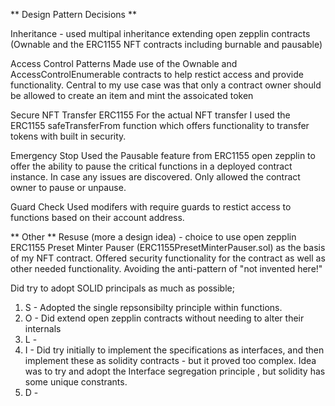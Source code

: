 
** Design Pattern Decisions **

Inheritance - used multipal inheritance extending open zepplin contracts
(Ownable and the ERC1155 NFT contracts including burnable and pausable)

Access Control Patterns
Made use of the Ownable and AccessControlEnumerable contracts to help
restict access and provide functionality.  Central to my use case was
that only a contract owner should be allowed to create an item and mint
the assoicated token

Secure NFT Transfer ERC1155
For the actual NFT transfer I used the ERC1155 safeTransferFrom function
which offers functionality to transfer tokens with built in security.

Emergency Stop
Used the Pausable feature from ERC1155 open zepplin to offer the ability
to pause the critical functions in a deployed contract instance.
In case any issues are discovered.  Only allowed the contract owner to pause or unpause.

Guard Check
Used modifers with require guards to restict access to functions based on their account
address.


** Other **
Resuse (more a design idea) - choice to use open zepplin ERC1155 Preset
Minter Pauser (ERC1155PresetMinterPauser.sol) as the basis of my NFT
contract.  Offered security functionality for the contract as well as
other needed functionality.  Avoiding the anti-pattern of "not invented
here!"

Did try to adopt SOLID principals as much as possible;

1) S - Adopted the single repsonsibilty principle within functions.
2) O - Did extend open zepplin contracts without needing to alter their
       internals
3) L -
4) I - Did try initially to implement the specifications as interfaces, and
       then implement these as solidity contracts - but it proved too complex.
       Idea was to try and adopt the Interface segregation principle , but solidity has some
       unique constrants.
5) D -
